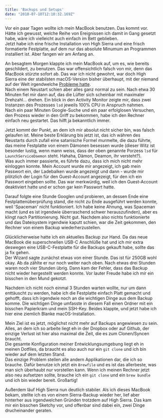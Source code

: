 ```yaml
---
title: 'Backups und Setups'
date: "2018-07-10T12:10:32.169Z"
---
```


Vor ein paar Tagen wollte ich mein MacBook benutzen. Das kommt vor. Hätte ich
gewusst, welche Reihe von Ereignissen ich damit in Gang gesetzt habe, wäre ich
vielleicht auch einfach im Bett geblieben.  
Jetzt habe ich eine frische Installation von High Sierra und eine frisch
formatierte Festplatte, auf dem nur das absolute Minumum an Programmen
installiert ist. Aber fangen wir am Anfang an.

An besagtem Morgen klappte ich mein MacBook auf, um es, wie bereits geschildert,
zu benutzen. Das war offensichtlich falsch von mir, denn das MacBook stürzte
sofort ab. Das war ich nicht gewohnt, war doch High Sierra eine der stabilsten
macOS-Version bisher überhaupt, mit der niemand auf der Welt irgendwelche
[Probleme hatte](https://www.imore.com/macos-has-root-bug).  
Nach einem Neustart schien aber alles ganz normal zu sein. Nach etwa 30 Minuten
fiel mir dann auf, das die Lüfter sich scheinbar mit maximaler Drehzahl...
drehen. Ein blick in den Activity Monitor zeigte mir, dass zwei Instanzen des
Prozesses `lsd` jeweils 100% CPU in Anspruch nahmen.  
Nach ein paar Minuten Google-Suche und ein paar erfolglosen Versuchen, den
Prozess wieder in den Griff zu bekommen, habe ich den Rechner einfach neu
gestartet. Das hilft ja bekanntlich immer.

Jetzt kommt der Punkt, an dem ich mir absolut nicht sicher bin, was falsch
gelaufen ist. Meine beste Erklärung bis jetzt ist, das ich währen des Neustarts
durch zufall eine satanische Formel murmelte, die dazu führte, das meine
Festplatte von einem Dämonen besessen wurde (dieser Witz ist besonder lustig,
wenn mann weiss, dass der oben genannte Porzess `lsd` für `LaunchServiceDaemon`
steht. Hahaha, Dämon, Deamon, ihr versteht?).  
Was auch immer passierte, es führte dazu, dass ich mich nicht mehr einloggen
konnte. Mein Account wurde mir angezeigt, ich gab mein Passwort ein, der
Ladebalken wurde angezeigt und dann - wurde mir plötzlich der Login für den
Guest-Account angezeigt, für den ich ein Passwort eingeben sollte. Das war
merkwürdig, weil ich den Guest-Account deaktiviert hatte und er schon gar kein
Passwort hatte.

Darauf folgte eine Stunde Googlen und probieren, an dessen Ende eine
Festplattenüberprüfung stand, die nicht zu Ende ausgeführt werden konnte, weil
'Spaceman' nicht funktioniert. Ich habe keine Ahnung, was Spaceman macht (und es
ist irgendwie überraschend schwer herauszufinden), aber es klingt nach
Partitionierung. Nicht gut. Nachdem also nichts funktionierte und das Dateisystem
irgendwie kaputt schien, war die Zeit gekommen, den Rechner von einem Backup
wiederherzustellen. 

Glücklicherweise hatte ich ein aktuelles Backup zur Hand. Da das neue MacBook
die superschnellen USB-C Anschlüße hat und ich mir extra deswegen eine
USB-C-Festplatte für die Backups gekauft habe, sollte das ja fix gehen.  
Der Wizard sagte zunächst etwas von einer Stunde. Das ist für 250GB wohl okay.
Ab da zählte er nur noch weiter nach oben. Nach etwas drei Stunden waren noch
vier Stunden übrig. Dann kam der Fehler, dass das Backup nicht wieder
hergestellt werden konnte. Vor lauter Freude habe ich mir ein bisschen in den
Mund gekotzt.

Nachdem ich nicht noch einmal 3 Stunden warten wollte, nur um dann enttäuscht zu
werden, habe ich die Festplatte einfach Platt gemacht und gehofft, dass ich
irgendwie noch an die wichtigen Dinge aus dem Backup komme. Die wichtigen Dinge
umfasste in diesem Fall einen Ordner mit ein bisschen Papierkram und mein
SSH-Key. Beides klappte, und jetzt habe ich hier eine ziemlich Blanke
macOS-Installation.

Mein Ziel ist es jetzt, möglichst nicht mehr auf Backups angewiesen zu sein.
Alles, an dem ich so arbeite liegt eh in der Dropbox oder auf Github, der
einzige Verlust ist hier also maximal die Zeit, die es zum Clonen/Syncen
braucht.  
Die gesamte Konfiguration meiner Entwicklungsumgebung liegt eh in meinen
Dotfiles, da braucht es also auch nur ein `git clone` und ich bin wieder auf dem
letzten Stand.  
Das einzige Problem stellen alle andern Applikationen dar, die ich so brauche.
Dafür benutze ich jetzt ein `Brewfile` und es ist das allerbeste, was man sich
überhaubt nur vorstellen kann. Wenn ich meinen Rechner jetzt also neu aufsetzen
sollte, brauche ich ein `git clone` und ein `brew bundle` und ich bin wieder
bereit. Großartig!

Außerdem läuf High Sierra nun deutlich stabiler. Als ich dieses MacBook bekam,
stellte ich es von einem Sierra-Backup wieder her, lief aber hinterher aus
irgendwelchen Gründen trotzdem auf High Sierra. Das kam mir ein bisschen Sketchy
vor, und offenbar sind dabei ein, zwei Dinge drucheinander geraten.

